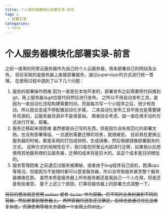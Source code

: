 ```yaml
---
title: 个人服务器模块化部署实录-前言 
tags :
 - 部署实录
categories:
 - note
---
```


# 个人服务器模块化部署实录-前言

之前一直用的阿里云服务器作为自己的个人云服务器，用来部署自己的网站及业务。
目前采取的是服务器上直接部署服务，通过supervisor的方式进行统一管理。
在使用过程中遇到了以下几个问题：
1.	服务的部署操作困难
因为一直是在本地开发的，部署发布之前需要把代码推到git，再上服务器从git拉取代码然后进行发布。
之所以不用自动发布工具，是因为一来自动化流程构建需要时间，而我每次写一个小程序之后，很少有改动。所以就会变成不停配置自动化步骤。
二来自动化发布工具毕竟也是需要硬件资源的，云服务器资源并不是很富裕。
两者综合考虑，就一直在用手动的方式进行开发，部署。
2.	服务迁移起来很困难
虽然都是自己写的东西，但是因为没有规范化的部署文档，也没有部署等级。一旦遇到需要迁移的场景，就很难受。
目前我在更换云服务器的时候，都是采用的打包成快照，生成镜像，然后根据镜像部署服务的方式。
这种方式的局限性在于，我只能在阿里云内部进行迁移，如果我以后想使用其他服务商的云服务器，迁移的成本将是巨大的。且这个成本是日间增加的。
3.	服务管理困难
之前遇见过服务被爆破，或者由于bug程序自己宕机，跑满cpu等情况。但是因为不是随时都可以登录服务器，所以会导致服务甚至整个服务器瘫痪在那。
虽然本质是服务器上所有服务都还是我自己一个人在用，但是还是有些难受。
基于上述三个原因，打算将服务器上的部署方式调整一下。

~~目前的想法就是使用 `podman` 或者 `docker` 作为容器，将不同的业务封装到不同的容器，然后部署到服务器上。~~
~~两种容器的选型还没确定，后续也会通过对比运维复杂度，资源使用等相关方面做一个主观上的对比。~~


